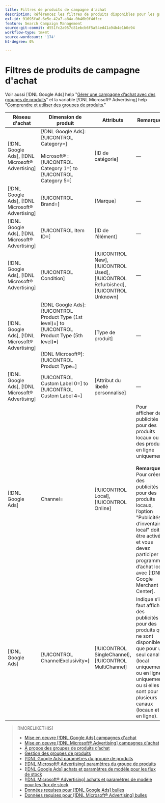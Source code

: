 ```yaml
---
title: Filtres de produits de campagne d'achat
description: Référencez les filtres de produits disponibles pour les groupes de produits d’achats.
exl-id: 91695fa8-6e5e-42a7-a84a-0b46b9f4dfcc
feature: Search Campaign Management
source-git-commit: d551fc2a957c81ebcb6f5a54ed41a94b4e1b0e94
workflow-type: tm+mt
source-wordcount: '174'
ht-degree: 0%

---
```


# Filtres de produits de campagne d&#39;achat

Voir aussi [!DNL Google Ads] help &quot;[Gérer une campagne d’achat avec des groupes de produits](https://support.google.com/google-ads/answer/6275317)&quot; et la variable [!DNL Microsoft® Advertising] help &quot;[Comprendre et utiliser des groupes de produits](https://help.ads.microsoft.com/#apex/bae/en/56782).&quot;

| Réseau d&#39;achat | Dimension de produit | Attributs | Remarques |
|----|----|----|----|
| [!DNL Google Ads], [!DNL Microsoft® Advertising] | [!DNL Google Ads]: [!UICONTROL Category=]<br><br>Microsoft® : [!UICONTROL Category 1=] to [!UICONTROL Category 5=] | \[ID de catégorie\] | — |
| [!DNL Google Ads], [!DNL Microsoft® Advertising] | [!UICONTROL Brand=] | \[Marque\] | — |
| [!DNL Google Ads], [!DNL Microsoft® Advertising] | [!UICONTROL Item ID=] | \[ID de l’élément\] | — |
| [!DNL Google Ads], [!DNL Microsoft® Advertising] | [!UICONTROL Condition] | [!UICONTROL New], [!UICONTROL Used], [!UICONTROL Refurbished], [!UICONTROL Unknown] | — |
| [!DNL Google Ads], [!DNL Microsoft® Advertising] | [!DNL Google Ads]: [!UICONTROL Product Type (1st level)=] to [!UICONTROL Product Type (5th level)=]<br><br>[!DNL Microsoft®]: [!UICONTROL Product Type=] | \[Type de produit\] | — |
| [!DNL Google Ads], [!DNL Microsoft® Advertising] | [!UICONTROL Custom Label 0=] to [!UICONTROL Custom Label 4=] | \[Attribut du libellé personnalisé\] | — |
| [!DNL Google Ads] | Channel= | [!UICONTROL Local], [!UICONTROL Online] | Pour afficher des publicités pour des produits locaux ou des produits en ligne uniquement.<br><br><b>Remarque :</b> Pour créer des publicités pour des produits locaux, l’option &quot;Publicités d’inventaire local&quot; doit être activée et vous devez participer au programme d’achat local avec [!DNL Google Merchant Center]. |
| [!DNL Google Ads] | [!UICONTROL ChannelExclusivity=] | [!UICONTROL SingleChannel], [!UICONTROL MultiChannel] | Indique s’il faut afficher des publicités pour des produits qui ne sont disponibles que pour un seul canal (local uniquement ou en ligne uniquement) ou si elles le sont pour plusieurs canaux (locaux et en ligne). |

>[!MORELIKETHIS]
>
>* [Mise en oeuvre [!DNL Google Ads] campagnes d&#39;achat](/help/search-social-commerce/campaign-management/special-campaign-types/google-shopping-campaigns.md)
>* [Mise en oeuvre [!DNL Microsoft® Advertising] campagnes d&#39;achat](/help/search-social-commerce/campaign-management/special-campaign-types/microsoft-shopping-campaigns.md)
>* [À propos des groupes de produits d’achat](product-group-about.md)
>* [Gestion des groupes de produits](product-group-manage.md)
>* [[!DNL Google Ads] paramètres du groupe de produits](/help/search-social-commerce/campaign-management/campaigns/product-group-settings-google.md)
>* [[!DNL Microsoft® Advertising] paramètres du groupe de produits](/help/search-social-commerce/campaign-management/campaigns/product-group-settings-microsoft.md)
>* [[!DNL Google Ads] achats et paramètres de modèle pour les flux de stock](/help/search-social-commerce/campaign-management/inventory-feeds/ad-templates/template-google-shopping.md)
>* [[!DNL Microsoft® Advertising] achats et paramètres de modèle pour les flux de stock](/help/search-social-commerce/campaign-management/inventory-feeds/ad-templates/template-microsoft-shopping.md)
>* [Données requises pour [!DNL Google Ads] bulles](/help/search-social-commerce/campaign-management/bulksheets/bulksheet-data-formats/bulksheet-data-google.md)
>* [Données requises pour [!DNL Microsoft® Advertising] bulles](/help/search-social-commerce/campaign-management/bulksheets/bulksheet-data-formats/bulksheet-data-microsoft.md)
